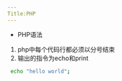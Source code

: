 ```yaml
---
Title:PHP
---
```

* PHP语法



1. php中每个代码行都必须以分号结束
2. 输出的指令为echo和print

``` bash
 echo "hello world";
```